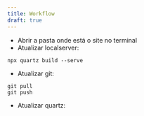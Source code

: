 ```yaml
---
title: Workflow
draft: true
---
```


- Abrir a pasta onde está o site no terminal
- Atualizar localserver:
```
npx quartz build --serve

```
- Atualizar git:
```
git pull
git push
```
- Atualizar quartz:
``` 

```